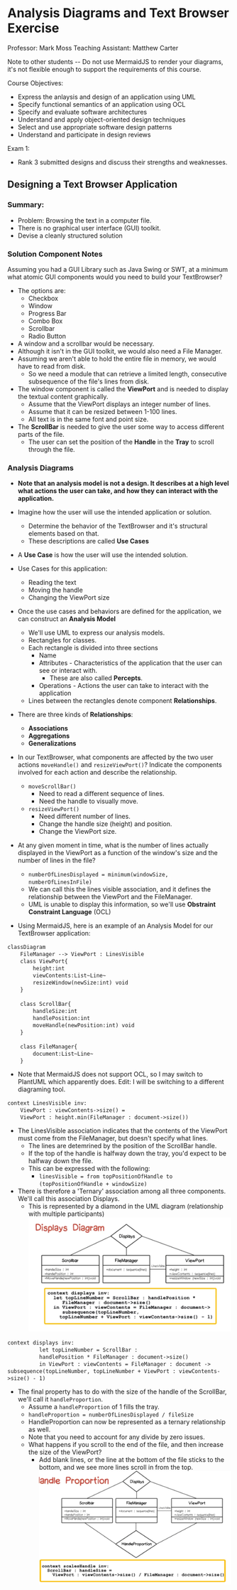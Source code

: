# Analysis Diagrams and Text Browser Exercise
Professor: Mark Moss
Teaching Assistant: Matthew Carter

Note to other students -- Do not use MermaidJS to render your diagrams, it's not flexible enough to support the requirements of this course.

Course Objectives:
- Express the anlaysis and design of an application using UML
- Specify functional semantics of an application using OCL
- Specify and evaluate software architectures
- Understand and apply object-oriented design techniques
- Select and use appropriate software design patterns
- Understand and participate in design reviews

Exam 1:
- Rank 3 submitted designs and discuss their strengths and weaknesses.
## Designing a Text Browser Application
### Summary:
- Problem: Browsing the text in a computer file.
- There is no graphical user interface (GUI) toolkit.
- Devise a cleanly structured solution
### Solution Component Notes
Assuming you had a GUI Library such as Java Swing or SWT, at a minimum what atomic GUI components would you need to build your TextBrowser?
- The options are:
	- Checkbox
	- Window
	- Progress Bar
	- Combo Box
	- Scrollbar
	- Radio Button
- A window and a scrollbar would be necessary.
- Although it isn't in the GUI toolkit, we would also need a File Manager.
- Assuming we aren't able to hold the entire file in memory, we would have to read from disk.
	- So we need a module that can retrieve a limited length, consecutive subsequence of the file's lines from disk.
- The window component is called the **ViewPort** and is needed to display the textual content graphically. 
	- Assume that the ViewPort displays an integer number of lines.
	- Assume that it can be resized between 1-100 lines.
	- All text is in the same font and point size.
- The **ScrollBar** is needed to give the user some way to access different parts of the file.
	- The user can set the position of the **Handle** in the **Tray** to scroll through the file.
### Analysis Diagrams
- **Note that an analysis model is not a design. It describes at a high level what actions the user can take, and how they can interact with the application.**
- Imagine how the user will use the intended application or solution.
	- Determine the behavior of the TextBrowser and it's structural elements based on that.
	- These descriptions are called **Use Cases**
- A **Use Case** is how the user will use the intended solution.
- Use Cases for this application:
	- Reading the text
	- Moving the handle
	- Changing the ViewPort size
- Once the use cases and behaviors are defined for the application, we can construct an **Analysis Model**
	- We'll use UML to express our analysis models.
	- Rectangles for classes.
	- Each rectangle is divided into three sections
		- Name
		- Attributes - Characteristics of the application that the user can see or interact with.
			- These are also called **Percepts**.
		- Operations - Actions the user can take to interact with the application
	- Lines between the rectangles denote component **Relationships**.
- There are three kinds of **Relationships**:
	- **Associations**
	- **Aggregations**
	- **Generalizations**
- In our TextBrowser, what components are affected by the two user actions `moveHandle()` and `resizeViewPort()`? Indicate the components involved for each action and describe the relationship.
	- `moveScrollBar()`
		- Need to read a different sequence of lines.
		- Need the handle to visually move.
	- `resizeViewPort()`
		- Need different number of lines.
		- Change the handle size (height) and position.
		- Change the ViewPort size.

- At any given moment in time, what is the number of lines actually displayed in the ViewPort as a function of the window's size and the number of lines in the file?
	- `numberOfLinesDisplayed = minimum(windowSize, numberOfLinesInFile)`
	- We can call this the lines visible association, and it defines the relationship between the ViewPort and the FileManager.
	- UML is unable to display this information, so we'll use **Obstraint Constraint Language** (OCL)

- Using MermaidJS, here is an example of an Analysis Model for our TextBrowser application:

```mermaid
classDiagram
	FileManager --> ViewPort : LinesVisible
	class ViewPort{
		height:int
		viewContents:List~Line~
		resizeWindow(newSize:int) void
	}
	
	class ScrollBar{
		handleSize:int
		handlePosition:int
		moveHandle(newPosition:int) void
	}
	
	class FileManager{
		document:List~Line~
	}
```
- Note that MermaidJS does not support OCL, so I may switch to PlantUML which apparently does. Edit: I will be switching to a different diagraming tool.
```ocl
context LinesVisible inv:
	ViewPort : viewContents->size() =
	ViewPort : height.min(FileManager : document->size())
```
- The LinesVisible association indicates that the contents of the ViewPort must come from the FileManager, but doesn't specify what lines.
	- The lines are detemrined by the position of the ScrollBar handle. 
	- If the top of the handle is halfway down the tray, you'd expect to be halfway down the file.
	- This can be expressed with the following:
		- `linesVisible = from topPositionOfHandle to (topPositionOfHandle + windowSize)`
- There is therefore a 'Ternary' association among all three components. We'll call this association Displays.
	- This is represented by a diamond in the UML diagram (relationship with multiple participants)
![](OMSCS-Notes/Images/DisplaysAnalysisDiagram.png)
```ocl
context displays inv:
		  let topLineNumber = ScrollBar : 
		  handlePosition * FileManager : document->size()
		  in ViewPort : viewContents = FileManager : document -> subsequence(topLineNumber, topLineNumber + ViewPort : viewContents->size() - 1)
```
- The final property has to do with the size of the handle of the ScrollBar, we'll call it `handleProportion`.
	- Assume a `handleProportion` of 1 fills the tray.
	- `handleProportion = numberOfLinesDisplayed / fileSize`
	- HandleProportion can now be represented as a ternary relationship as well.
	- Note that you need to account for any divide by zero issues.
	- What happens if you scroll to the end of the file, and then increase the size of the ViewPort? 
		- Add blank lines, or the line at the bottom of the file sticks to the bottom, and we see more lines scroll in from the top.
![](OMSCS-Notes/Images/HandleProportionAnalysisDiagram.png)

